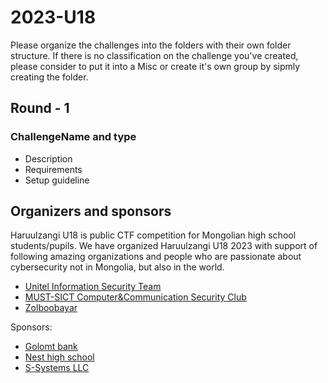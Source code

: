 # 2023-U18
Please organize the challenges into the folders with their own folder structure. If there is no classification on the challenge you've created, please consider to put it into a Misc or create it's own group by sipmly creating the folder.
## Round - 1 
### ChallengeName and type
- Description
- Requirements
- Setup guideline

## Organizers and sponsors
Haruulzangi U18 is public CTF competition for Mongolian high school students/pupils. We have organized Haruulzangi U18 2023 with support of following amazing organizations and people who are passionate about cybersecurity not in Mongolia, but also in the world.
- [Unitel Information Security Team](https://www.unitel.mn/unitel/)
- [MUST-SICT Computer&Communication Security Club](https://www.facebook.com/CCSclub2023)
- [Zolboobayar](https://github.com/zolbooo)

Sponsors:
- [Golomt bank](https://www.golomtbank.com)
- [Nest high school](https://nhs.edu.mn/)
- [S-Systems LLC](https://url-placeholder)

